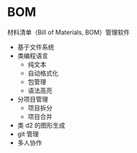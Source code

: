 # BOM

材料清单（Bill of Materials, BOM）管理软件

-   基于文件系统
-   类编程语言
    -   纯文本
    -   自动格式化
    -   包管理
    -   语法高亮
-   分项目管理
    -   项目拆分
    -   项目合并
-   类 d2 的图形生成
-   git 管理
-   多人协作
